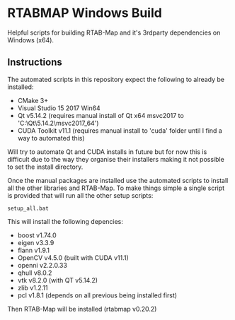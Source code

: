 # RTABMAP Windows Build
Helpful scripts for building RTAB-Map and it's 3rdparty dependencies on Windows (x64).

## Instructions
The automated scripts in this repository expect the following to already be installed:
- CMake 3+
- Visual Studio 15 2017 Win64
- Qt v5.14.2 (requires manual install of Qt x64 msvc2017 to 'C:\Qt\5.14.2\msvc2017_64')
- CUDA Toolkit v11.1 (requires manual install to 'cuda' folder until I find a way to automated this)

Will try to automate Qt and CUDA installs in future but for now this is difficult due to the way they organise their installers making it not possible to set the install directory.

Once the manual packages are installed use the automated scripts to install all the other libraries and RTAB-Map.
To make things simple a single script is provided that will run all the other setup scripts:
```
setup_all.bat
```
This will install the following depencies:
- boost v1.74.0
- eigen v3.3.9
- flann v1.9.1
- OpenCV v4.5.0 (built with CUDA v11.1)
- openni v2.2.0.33
- qhull v8.0.2
- vtk v8.2.0 (with QT v5.14.2)
- zlib v1.2.11
- pcl v1.8.1 (depends on all previous being installed first)

Then RTAB-Map will be installed (rtabmap v0.20.2)
